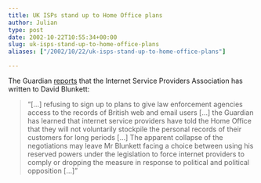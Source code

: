 ```yaml
---
title: UK ISPs stand up to Home Office plans
author: Julian
type: post
date: 2002-10-22T10:55:34+00:00
slug: uk-isps-stand-up-to-home-office-plans 
aliases: ["/2002/10/22/uk-isps-stand-up-to-home-office-plans"]

---
```

The Guardian [reports][1] that the Internet Service Providers Association has written to David Blunkett:

> &#8220;[&#8230;] refusing to sign up to plans to give law enforcement agencies access to the records of British web and email users [&#8230;] the Guardian has learned that internet service providers have told the Home Office that they will not voluntarily stockpile the personal records of their customers for long periods [&#8230;] The apparent collapse of the negotiations may leave Mr Blunkett facing a choice between using his reserved powers under the legislation to force internet providers to comply or dropping the measure in response to political and political opposition [&#8230;]&#8221;

 [1]: https://www.guardian.co.uk/internetnews/story/0,7369,816523,00.html